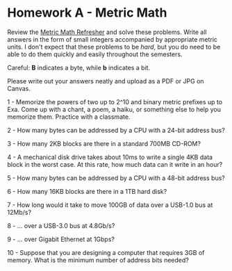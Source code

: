 # Homework A - Metric Math

Review the [Metric Math Refresher](metric) and solve these problems.  Write all answers in the form
of small integers accompanied by appropriate metric units.  I don't expect that these problems to be *hard*,
but you do need to be able to do them quickly and easily throughout the semesters.

Careful: **B** indicates a byte, while **b** indicates a bit.

Please write out your answers neatly and upload as a PDF or JPG on Canvas.

1 - Memorize the powers of two up to 2^10 and binary metric prefixes up to Exa.  Come up with a chant, a poem, a haiku, or something else to help you memorize them.  Practice with a classmate.

2 - How many bytes can be addressed by a CPU with a 24-bit address bus?

3 - How many 2KB blocks are there in a standard 700MB CD-ROM?

4 - A mechanical disk drive takes about 10ms to write a single 4KB data block in the worst case.  At this rate, how much data can it write in an hour?

5 - How many bytes can be addressed by a CPU with a 48-bit address bus?

6 - How many 16KB blocks are there in a 1TB hard disk?

7 - How long would it take to move 100GB of data over a USB-1.0 bus at 12Mb/s?

8 - ... over a USB-3.0 bus at 4.8Gb/s?

9 - ... over Gigabit Ethernet at 1Gbps?

10 - Suppose that you are designing a computer that requires 3GB of memory.  What is the minimum number of address bits needed?

